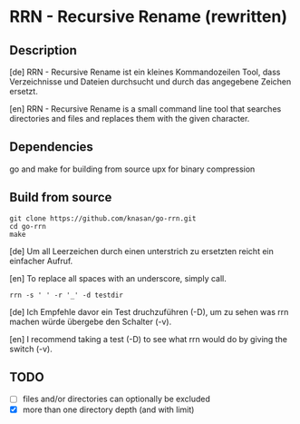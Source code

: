 # RRN - Recursive Rename (rewritten)

## Description

[de] RRN - Recursive Rename ist ein kleines Kommandozeilen Tool, dass Verzeichnisse und Dateien durchsucht und durch das angegebene Zeichen ersetzt.

[en] RRN - Recursive Rename is a small command line tool that searches directories and files and replaces them with the given character.

## Dependencies

go and make for building from source
upx for binary compression

## Build from source

```shell
git clone https://github.com/knasan/go-rrn.git
cd go-rrn
make
```

[de] Um all Leerzeichen durch einen unterstrich zu ersetzten reicht ein einfacher Aufruf.

[en] To replace all spaces with an underscore, simply call.

`rrn -s ' ' -r '_' -d testdir`

[de] Ich Empfehle davor ein Test druchzuführen (-D), um zu sehen was rrn machen würde übergebe den Schalter (-v).

[en] I recommend taking a test (-D) to see what rrn would do by giving the switch (-v).

## TODO

- [ ] files and/or directories can optionally be excluded
- [x] more than one directory depth (and with limit)
